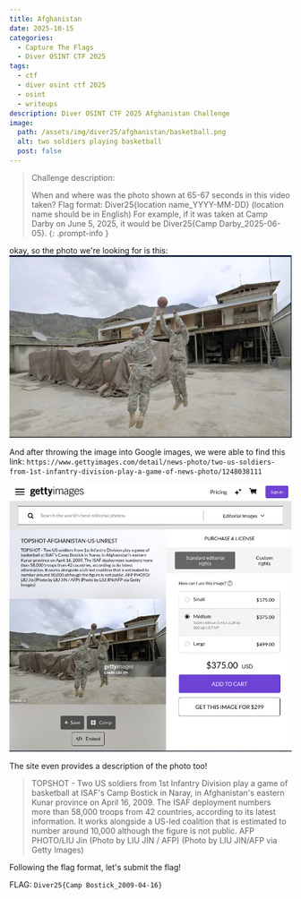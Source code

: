 ```yaml
---
title: Afghanistan
date: 2025-10-15
categories:
  - Capture The Flags
  - Diver OSINT CTF 2025
tags:
  - ctf
  - diver osint ctf 2025
  - osint
  - writeups
description: Diver OSINT CTF 2025 Afghanistan Challenge
image:
  path: /assets/img/diver25/afghanistan/basketball.png
  alt: two soldiers playing basketball
  post: false
---
```



> Challenge description:
>
>When and where was the photo shown at 65-67 seconds in this video taken?
Flag format: Diver25{location name_YYYY-MM-DD} (location name should be in English)
For example, if it was taken at Camp Darby on June 5, 2025, it would be Diver25{Camp Darby_2025-06-05}.
{: .prompt-info }

okay, so the photo we're looking for is this:
![two soldiers playing basketball](/assets/img/diver25/afghanistan/basketball.png)

And after throwing the image into Google images, we were able to find this link: `https://www.gettyimages.com/detail/news-photo/two-us-soldiers-from-1st-infantry-division-play-a-game-of-news-photo/1248038111`

![the getty images site](/assets/img/diver25/afghanistan/getty-images.png)

The site even provides a description of the photo too!
> TOPSHOT - Two US soldiers from 1st Infantry Division play a game of basketball at ISAF's Camp Bostick in Naray, in Afghanistan's eastern Kunar province on April 16, 2009. The ISAF deployment numbers more than 58,000 troops from 42 countries, according to its latest information. It works alongside a US-led coalition that is estimated to number around 10,000 although the figure is not public. AFP PHOTO/LIU Jin (Photo by LIU JIN / AFP) (Photo by LIU JIN/AFP via Getty Images)

Following the flag format, let's submit the flag!

FLAG: `Diver25{Camp Bostick_2009-04-16}`